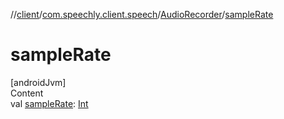 //[client](../../index.md)/[com.speechly.client.speech](../index.md)/[AudioRecorder](index.md)/[sampleRate](sample-rate.md)



# sampleRate  
[androidJvm]  
Content  
val [sampleRate](sample-rate.md): [Int](https://kotlinlang.org/api/latest/jvm/stdlib/kotlin/-int/index.html)  



